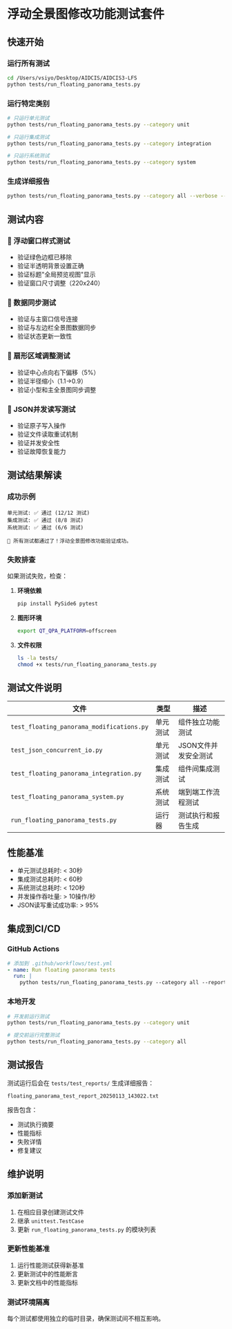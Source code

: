 # 浮动全景图修改功能测试套件

## 快速开始

### 运行所有测试
```bash
cd /Users/vsiyo/Desktop/AIDCIS/AIDCIS3-LFS
python tests/run_floating_panorama_tests.py
```

### 运行特定类别
```bash
# 只运行单元测试
python tests/run_floating_panorama_tests.py --category unit

# 只运行集成测试
python tests/run_floating_panorama_tests.py --category integration

# 只运行系统测试
python tests/run_floating_panorama_tests.py --category system
```

### 生成详细报告
```bash
python tests/run_floating_panorama_tests.py --category all --verbose --report
```

## 测试内容

### 🎨 浮动窗口样式测试
- 验证绿色边框已移除
- 验证半透明背景设置正确
- 验证标题"全局预览视图"显示
- 验证窗口尺寸调整（220x240）

### 🔄 数据同步测试
- 验证与主窗口信号连接
- 验证与左边栏全景图数据同步
- 验证状态更新一致性

### 📐 扇形区域调整测试
- 验证中心点向右下偏移（5%）
- 验证半径缩小（1.1→0.9）
- 验证小型和主全景图同步调整

### 📁 JSON并发读写测试
- 验证原子写入操作
- 验证文件读取重试机制
- 验证并发安全性
- 验证故障恢复能力

## 测试结果解读

### 成功示例
```
单元测试: ✅ 通过 (12/12 测试)
集成测试: ✅ 通过 (8/8 测试)
系统测试: ✅ 通过 (6/6 测试)

🎉 所有测试都通过了！浮动全景图修改功能验证成功。
```

### 失败排查
如果测试失败，检查：

1. **环境依赖**
   ```bash
   pip install PySide6 pytest
   ```

2. **图形环境**
   ```bash
   export QT_QPA_PLATFORM=offscreen
   ```

3. **文件权限**
   ```bash
   ls -la tests/
   chmod +x tests/run_floating_panorama_tests.py
   ```

## 测试文件说明

| 文件 | 类型 | 描述 |
|-----|------|------|
| `test_floating_panorama_modifications.py` | 单元测试 | 组件独立功能测试 |
| `test_json_concurrent_io.py` | 单元测试 | JSON文件并发安全测试 |
| `test_floating_panorama_integration.py` | 集成测试 | 组件间集成测试 |
| `test_floating_panorama_system.py` | 系统测试 | 端到端工作流程测试 |
| `run_floating_panorama_tests.py` | 运行器 | 测试执行和报告生成 |

## 性能基准

- 单元测试总耗时: < 30秒
- 集成测试总耗时: < 60秒  
- 系统测试总耗时: < 120秒
- 并发操作吞吐量: > 10操作/秒
- JSON读写重试成功率: > 95%

## 集成到CI/CD

### GitHub Actions
```yaml
# 添加到 .github/workflows/test.yml
- name: Run floating panorama tests
  run: |
    python tests/run_floating_panorama_tests.py --category all --report
```

### 本地开发
```bash
# 开发前运行测试
python tests/run_floating_panorama_tests.py --category unit

# 提交前运行完整测试
python tests/run_floating_panorama_tests.py --category all
```

## 测试报告

测试运行后会在 `tests/test_reports/` 生成详细报告：
```
floating_panorama_test_report_20250113_143022.txt
```

报告包含：
- 测试执行摘要
- 性能指标
- 失败详情
- 修复建议

## 维护说明

### 添加新测试
1. 在相应目录创建测试文件
2. 继承 `unittest.TestCase`
3. 更新 `run_floating_panorama_tests.py` 的模块列表

### 更新性能基准
1. 运行性能测试获得新基准
2. 更新测试中的性能断言
3. 更新文档中的性能指标

### 测试环境隔离
每个测试都使用独立的临时目录，确保测试间不相互影响。